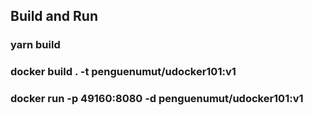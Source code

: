 ## Build and Run 

### yarn build
### docker build . -t penguenumut/udocker101:v1
### docker run -p 49160:8080 -d penguenumut/udocker101:v1
